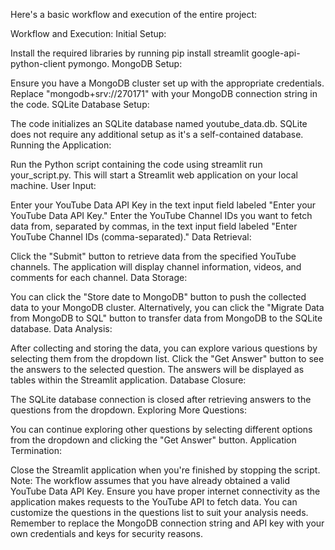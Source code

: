 Here's a basic workflow and execution of the entire project:

Workflow and Execution:
Initial Setup:

Install the required libraries by running pip install streamlit google-api-python-client pymongo.
MongoDB Setup:

Ensure you have a MongoDB cluster set up with the appropriate credentials.
Replace "mongodb+srv://270171" with your MongoDB connection string in the code.
SQLite Database Setup:

The code initializes an SQLite database named youtube_data.db.
SQLite does not require any additional setup as it's a self-contained database.
Running the Application:

Run the Python script containing the code using streamlit run your_script.py.
This will start a Streamlit web application on your local machine.
User Input:

Enter your YouTube Data API Key in the text input field labeled "Enter your YouTube Data API Key."
Enter the YouTube Channel IDs you want to fetch data from, separated by commas, in the text input field labeled "Enter YouTube Channel IDs (comma-separated)."
Data Retrieval:

Click the "Submit" button to retrieve data from the specified YouTube channels.
The application will display channel information, videos, and comments for each channel.
Data Storage:

You can click the "Store date to MongoDB" button to push the collected data to your MongoDB cluster.
Alternatively, you can click the "Migrate Data from MongoDB to SQL" button to transfer data from MongoDB to the SQLite database.
Data Analysis:

After collecting and storing the data, you can explore various questions by selecting them from the dropdown list.
Click the "Get Answer" button to see the answers to the selected question.
The answers will be displayed as tables within the Streamlit application.
Database Closure:

The SQLite database connection is closed after retrieving answers to the questions from the dropdown.
Exploring More Questions:

You can continue exploring other questions by selecting different options from the dropdown and clicking the "Get Answer" button.
Application Termination:

Close the Streamlit application when you're finished by stopping the script.
Note:
The workflow assumes that you have already obtained a valid YouTube Data API Key.
Ensure you have proper internet connectivity as the application makes requests to the YouTube API to fetch data.
You can customize the questions in the questions list to suit your analysis needs.
Remember to replace the MongoDB connection string and API key with your own credentials and keys for security reasons.



